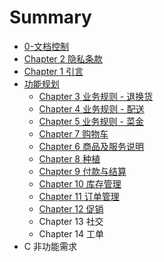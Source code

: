 # Summary

* [0-文档控制](0-.md)
* [Chapter 2 隐私条款](Privacy.md)
* [Chapter 1 引言](README.md)
* [功能规划 ](features.md)
  * [Chapter 3 业务规则 - 退换货](2.md)
  * [Chapter 4 业务规则 - 配送](3.md)
  * [Chapter 5 业务规则 - 菜金](4.md)
  * [Chapter 7 购物车](chapter-7.md)
  * [Chapter 6 商品及服务说明](chapter-6.md)
  * [Chapter 8 种植](chapter-8.md)
  * [Chapter 9 付款与结算](chapter-9.md)
  * [Chapter 10 库存管理](chapter-10.md)
  * [Chapter 11 订单管理](chapter-11.md)
  * [Chapter 12 促销](chapter-12.md)
  * Chapter 13 社交
  * Chapter 14 工单
* C 非功能需求

